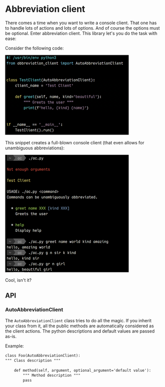# Abbreviation client
There comes a time when you want to write a console client. That one has to handle lots of actions and lots of options. And of course the options must be optional. Enter abbreviation client. This library let's you do the task with ease:

Consider the following code:

![Code](doc/code.png?raw=true "Code")

This snippet creates a full-blown console client (that even allows for unambiguous abbreviations):

![Example](doc/example.png?raw=true "Example")

Cool, isn't it?

## API

### AutoAbbreviationClient

The `AutoAbbreviationClient` class tries to do all the magic. If you inherit your class from it, all the public methods are automatically considered as the client actions. The python descriptions and default values are passed as-is.

Example:
```
class Foo(AutoAbbreviationClient):
""" Class description """

    def method(self, argument, optional_argument='default value'):
        """ Method description """
        pass
```
